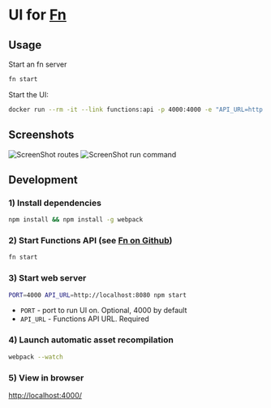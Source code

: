 # UI for [Fn](https://github.com/fnproject/fn)

## Usage

Start an fn server

```sh
fn start
```

Start the UI:

```sh
docker run --rm -it --link functions:api -p 4000:4000 -e "API_URL=http://api:8080" fnproject/ui
```

## Screenshots

![ScreenShot routes](https://raw.githubusercontent.com/fnproject/ui/master/docs/screenshots/routes.png)
![ScreenShot run command](https://raw.githubusercontent.com/fnproject/ui/master/docs/screenshots/run.png)

## Development

### 1) Install dependencies

```sh
npm install && npm install -g webpack
```

### 2) Start Functions API (see [Fn on Github](http://github.com/fnproject/fn))

```sh
fn start
```

### 3) Start web server

```sh
PORT=4000 API_URL=http://localhost:8080 npm start
```

* `PORT` - port to run UI on. Optional, 4000 by default
* `API_URL` - Functions API URL. Required

### 4) Launch automatic asset recompilation

```sh
webpack --watch
```

### 5) View in browser

[http://localhost:4000/](http://localhost:4000/)

